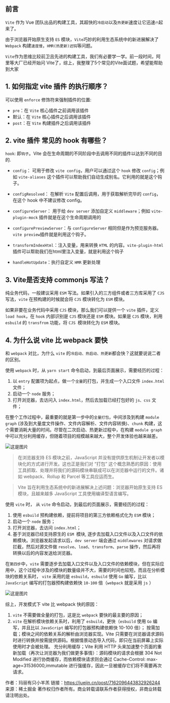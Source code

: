 ## 前言

`Vite` 作为 Vue 团队出品的构建工具，其超快的`冷启动`以及`热更新`速度让它迅速🔥起来了。  

由于浏览器开始原生支持 `ES` 模块，`Vite`巧妙的利用生态系统中的新进展解决了 `Webpack` 构建`速度慢`，`HMR(热更新)迟钝`等问题。  

`Vite`作为思维比较前卫且先进的构建工具，我们有必要学一学。前一段时间，阿里等大厂已经开始问 Vite了，综上，我整理了5个常见的Vite面试题，希望能帮助到大家  

## 1. 如何指定 vite 插件 的执行顺序？

可以使用 `enforce` 修饰符来强制插件的位置:

- `pre`：在 `Vite` 核心插件之前调用该插件
- 默认：在 `Vite` 核心插件之后调用该插件
- `post`：在 `Vite` 构建插件之后调用该插件

## 2. vite 插件 常见的 hook 有哪些？

`hook`: 即`钩子`。Vite 会在生命周期的不同阶段中去调用不同的插件以达到不同的目的.

- `config`： 可用于修改 `vite config`，用户可以通过这个 `hook` 修改 `config`；例如 `vite-aliases` 这个插件可以帮助我们自动生成别名。它利用的就是这个钩子。


- `configResolved`： 在解析 `Vite` 配置后调用，用于获取解析完毕的 `config`，在这个 hook 中不建议修改 config。


- `configureServer`： 用于给 `dev server` 添加自定义 `middleware`；例如 `vite-plugin-mock` 插件就是在这个生命周期调用的


- `configurePreviewServer`：与 `configureServer` 相同但是作为预览服务器。`vite preview`插件就是利用这个钩子。


- `transformIndexHtml`：注入变量，用来转换 `HTML` 的内容。`vite-plugin-html` 插件可以帮助我们在html里注入变量，就是利用这个钩子


- `handleHotUpdate`：执行自定义 `HMR` 更新处理

## 3. Vite是否支持 commonjs 写法？

纯业务代码，一般建议采用 `ESM` 写法。如果引入的三方组件或者三方库采用了 `CJS` 写法，`vite` 在预构建的时候就会将 `CJS` 模块转化为 `ESM` 模块。  

如果非要在业务代码中采用 `CJS` 模块，那么我们可以提供一个 `vite` 插件，定义 `load hook`，在 `hook` 内部识别是 `CJS` 模块还是 `ESM` 模块。如果是 `CJS` 模块，利用 `esbuild` 的 `transfrom` 功能，将 `CJS `模块转化为 `ESM` 模块。

## 4. 为什么说 vite 比 webpack 要快

和 `webpack` 对比，为什么 `vite` 的`冷启动、热启动、热更新`都会快？这就要说说二者的区别。

使用 `webpack` 时，从 `yarn start` 命令启动，到最后页面展示，需要经历的过程：

1. 以 `entry` 配置项为起点，做一个`全量`的打包，并生成一个入口文件 `index.html` 文件；
2. 启动一个 `node` 服务；
3. 打开浏览器，去访问入 `index.html`，然后去加载已经打包好的 `js、css` 文件；

在整个工作过程中，最重要的就是第一步中的`全量打包`，中间涉及到构建 `module graph` (涉及到大量度文件操作、文件内容解析、文件内容转换)、`chunk` 构建，这个需要消耗大量的时间。尽管在二次启动、热更新过程中，在构建 `module graph` 中可以充分利用缓存，但随着项目的规模越来越大，整个开发体验也越来越差。

![这是图片](./assets/img/1.webp "Magic Gardens")
>在浏览器支持 ES 模块之前，JavaScript 并没有提供原生机制让开发者以模块化的方式进行开发。这也正是我们对 “打包” 这个概念熟悉的原因：使用工具抓取、处理并将我们的源码模块串联成可以在浏览器中运行的文件。诸如 webpack、Rollup 和 Parcel 等工具应运而生。  

>Vite 旨在利用生态系统中的新进展解决上述问题：浏览器开始原生支持 ES 模块，且越来越多 JavaScript 工具使用编译型语言编写。

使用 `vite` 时， 从 `vite` 命令启动，到最后的页面展示，需要经历的过程：

1. 使用 `esbuild` 预构建依赖，提前将项目的第三方依赖格式化为 `ESM` 模块；
2. 启动一个 `node` 服务；
3. 打开浏览器，去访问 `index.html`；
4. 基于浏览器已经支持原生的 `ESM `模块, 逐步去加载入口文件以及入口文件的依赖模块。浏览器发起请求以后，`dev server` 端会通过 `middlewares` 对请求做拦截，然后对源文件做 `resolve`、`load`、`transform`、`parse` 操作，然后再将转换以后的内容发送给浏览器。

在`第四步`中，`vite` 需要逐步去加载入口文件以及入口文件的依赖模块，但在实际应用中，这个过程中涉及的模块的数量级并不大，需要的时间也较短。而且在分析模块的依赖关系时， `vite` 采用的是 `esbuild`，`esbuild` 使用 `Go` 编写，比以 `JavaScript` 编写的打包器预构建依赖快 `10-100` 倍（`webpack` 就是采用 `js` ）

![这是图片](./assets/img/2.webp "Magic Gardens")

综上，开发模式下 vite 比 webpack 快的原因：

1. `vite` 不需要做全量的打包，这是比 `webpack` 要快的最主要的原因；
2. `vite` 在解析模块依赖关系时，利用了 `esbuild`，更快（`esbuild` 使用 `Go` 编写，并且比以 `JavaScript` 编写的打包器预构建依赖快 10-100 倍）；
按需加载；模块之间的依赖关系的解析由浏览器实现。Vite 只需要在浏览器请求源码时进行转换并按需提供源码。根据情景动态导入代码，即只在当前屏幕上实际使用时才会被处理。
充分利用缓存；Vite 利用 HTTP 头来加速整个页面的重新加载（再次让浏览器为我们做更多事情）：源码模块的请求会根据 304 Not Modified 进行协商缓存，而依赖模块请求则会通过 Cache-Control: max-age=31536000,immutable 进行强缓存，因此一旦被缓存它们将不需要再次请求。

作者：玛丽有只小羊羔
链接：https://juejin.cn/post/7162096443832926244
来源：稀土掘金
著作权归作者所有。商业转载请联系作者获得授权，非商业转载请注明出处。

